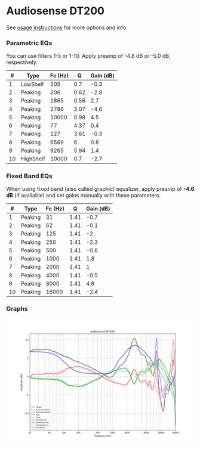 # Audiosense DT200
See [usage instructions](https://github.com/jaakkopasanen/AutoEq#usage) for more options and info.

### Parametric EQs
You can use filters 1-5 or 1-10. Apply preamp of -4.8 dB or -5.0 dB, respectively.

|   # | Type      |   Fc (Hz) |    Q |   Gain (dB) |
|-----|-----------|-----------|------|-------------|
|   1 | LowShelf  |       105 | 0.7  |        -0.3 |
|   2 | Peaking   |       206 | 0.62 |        -2.8 |
|   3 | Peaking   |      1865 | 0.56 |         2.7 |
|   4 | Peaking   |      2786 | 3.07 |        -4.6 |
|   5 | Peaking   |     10000 | 0.98 |         4.5 |
|   6 | Peaking   |        77 | 4.37 |         0.4 |
|   7 | Peaking   |       127 | 3.61 |        -0.3 |
|   8 | Peaking   |      6569 | 6    |         0.8 |
|   9 | Peaking   |      9265 | 5.94 |         1.4 |
|  10 | HighShelf |     10000 | 0.7  |        -2.7 |

### Fixed Band EQs
When using fixed band (also called graphic) equalizer, apply preamp of **-4.6 dB** (if available) and set gains manually with these parameters.

|   # | Type    |   Fc (Hz) |    Q |   Gain (dB) |
|-----|---------|-----------|------|-------------|
|   1 | Peaking |        31 | 1.41 |        -0.7 |
|   2 | Peaking |        62 | 1.41 |        -0.1 |
|   3 | Peaking |       125 | 1.41 |        -2   |
|   4 | Peaking |       250 | 1.41 |        -2.3 |
|   5 | Peaking |       500 | 1.41 |        -0.6 |
|   6 | Peaking |      1000 | 1.41 |         1.8 |
|   7 | Peaking |      2000 | 1.41 |         1   |
|   8 | Peaking |      4000 | 1.41 |        -0.5 |
|   9 | Peaking |      8000 | 1.41 |         4.6 |
|  10 | Peaking |     16000 | 1.41 |        -2.4 |

### Graphs
![](./Audiosense%20DT200.png)
